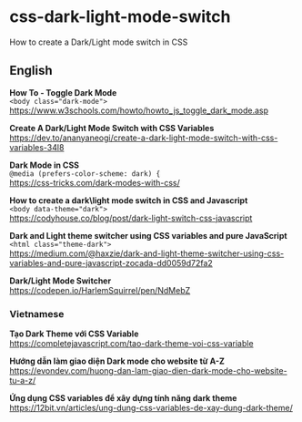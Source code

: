 # css-dark-light-mode-switch
How to create a Dark/Light mode switch in CSS

## English
**How To - Toggle Dark Mode**  
`<body class="dark-mode">`  
https://www.w3schools.com/howto/howto_js_toggle_dark_mode.asp  

**Create A Dark/Light Mode Switch with CSS Variables**  
https://dev.to/ananyaneogi/create-a-dark-light-mode-switch-with-css-variables-34l8

**Dark Mode in CSS**  
`@media (prefers-color-scheme: dark) {`  
https://css-tricks.com/dark-modes-with-css/

**How to create a dark\light mode switch in CSS and Javascript**  
`<body data-theme="dark">`  
https://codyhouse.co/blog/post/dark-light-switch-css-javascript

**Dark and Light theme switcher using CSS variables and pure JavaScript** 
`<html class="theme-dark">`  
https://medium.com/@haxzie/dark-and-light-theme-switcher-using-css-variables-and-pure-javascript-zocada-dd0059d72fa2

**Dark/Light Mode Switcher**  
https://codepen.io/HarlemSquirrel/pen/NdMebZ


### Vietnamese
**Tạo Dark Theme với CSS Variable**  
https://completejavascript.com/tao-dark-theme-voi-css-variable

**Hướng dẫn làm giao diện Dark mode cho website từ A-Z**  
https://evondev.com/huong-dan-lam-giao-dien-dark-mode-cho-website-tu-a-z/

**Ứng dụng CSS variables để xây dựng tính năng dark theme**  
https://12bit.vn/articles/ung-dung-css-variables-de-xay-dung-dark-theme/
